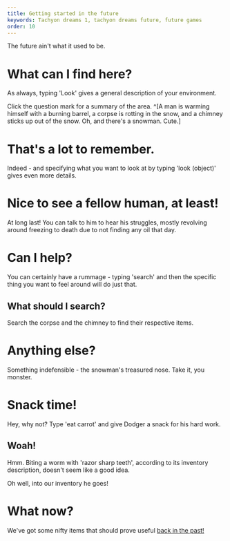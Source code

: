 ```yaml
---
title: Getting started in the future
keywords: Tachyon dreams 1, tachyon dreams future, future games
order: 10
---
```


The future ain't what it used to be.

# What can I find here?
As always, typing 'Look' gives a general description of your environment.

Click the question mark for a summary of the area. ^[A man is warming himself with a burning barrel, a corpse is rotting in the snow, and a chimney sticks up out of the snow. Oh, and there's a snowman. Cute.]

# That's a lot to remember.
Indeed - and specifying what you want to look at by typing 'look (object)' gives even more details.

# Nice to see a fellow human, at least!
At long last! You can talk to him to hear his struggles, mostly revolving around freezing to death due to not finding any oil that day.

# Can I help?
You can certainly have a rummage - typing 'search' and then the specific thing you want to feel around will do just that.

## What should I search?
Search the corpse and the chimney to find their respective items.

# Anything else?
Something indefensible - the snowman's treasured nose. Take it, you monster.

# Snack time!
Hey, why not? Type 'eat carrot' and give Dodger a snack for his hard work.

## Woah!
Hmm. Biting a worm with 'razor sharp teeth', according to its inventory description, doesn't seem like a good idea.

Oh well, into our inventory he goes!

# What now?
We've got some nifty items that should prove useful [back in the past!](../ToThePast/returned.md)
